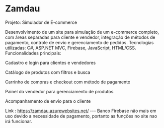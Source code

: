 # Zamdau

Projeto: Simulador de E-commerce

Desenvolvimento de um site para simulação de um e-commerce completo, com áreas separadas para cliente e vendedor, integração de métodos de pagamento, controle de envio e gerenciamento de pedidos.
Tecnologias utilizadas: C#, ASP.NET MVC, Firebase, JavaScript, HTML/CSS.
Funcionalidades principais:

Cadastro e login para clientes e vendedores

Catálogo de produtos com filtros e busca

Carrinho de compras e checkout com método de pagamento

Painel do vendedor para gerenciamento de produtos

Acompanhamento de envio para o cliente


Link : https://zamdau.azurewebsites.net/  --- Banco Firebase não mais em uso devido a necessidade de pagamento, portanto as funções no site nao irá funcionar.
